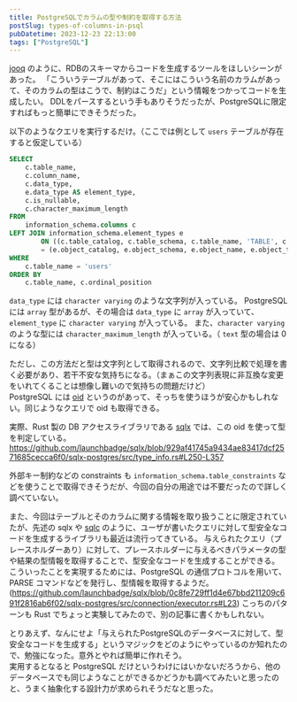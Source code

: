 ```yaml
---
title: PostgreSQLでカラムの型や制約を取得する方法
postSlug: types-of-columns-in-psql
pubDatetime: 2023-12-23 22:13:00
tags: ["PostgreSQL"]
---
```


[jooq](https://www.jooq.org/) のように、RDBのスキーマからコードを生成するツールをほしいシーンがあった。
「こういうテーブルがあって、そこにはこういう名前のカラムがあって、そのカラムの型はこうで、制約はこうだ」という情報をつかってコードを生成したい。
DDLをパースするという手もありそうだったが、PostgreSQLに限定すればもっと簡単にできそうだった。

以下のようなクエリを実行するだけ。（ここでは例として `users` テーブルが存在すると仮定している）

```sql
SELECT
    c.table_name,
    c.column_name,
    c.data_type,
    e.data_type AS element_type,
    c.is_nullable,
    c.character_maximum_length
FROM
    information_schema.columns c
LEFT JOIN information_schema.element_types e
        ON ((c.table_catalog, c.table_schema, c.table_name, 'TABLE', c.dtd_identifier)
        = (e.object_catalog, e.object_schema, e.object_name, e.object_type, e.collection_type_identifier))
WHERE
    c.table_name = 'users'
ORDER BY
    c.table_name, c.ordinal_position
```

`data_type` には `character varying` のような文字列が入っている。
PostgreSQL には `array` 型があるが、その場合は `data_type` に `array` が入っていて、`element_type` に `character varying` が入っている。
また、`character varying` のような型には `character_maximum_length` が入っている。（ `text` 型の場合は 0 になる）

ただし、この方法だと型は文字列として取得されるので、文字列比較で処理を書く必要があり、若干不安な気持ちになる。（まぁこの文字列表現に非互換な変更をいれてくることは想像し難いので気持ちの問題だけど）  
PostgreSQL には [oid](https://www.postgresql.jp/document/8.0/html/datatype-oid.html) というのがあって、そっちを使うほうが安心かもしれない。同じようなクエリで oid も取得できる。

実際、Rust 製の DB アクセスライブラリである [sqlx](https://github.com/launchbadge/sqlx) では、この oid を使って型を判定している。  
https://github.com/launchbadge/sqlx/blob/929af41745a9434ae83417dcf2571685cecca6f0/sqlx-postgres/src/type_info.rs#L250-L357

外部キー制約などの constraints も `information_schema.table_constraints` などを使うことで取得できそうだが、今回の自分の用途では不要だったので詳しく調べていない。

また、今回はテーブルとそのカラムに関する情報を取り扱うことに限定されていたが、先述の sqlx や [sqlc](https://github.com/sqlc-dev/sqlc) のように、ユーザが書いたクエリに対して型安全なコードを生成するライブラリも最近は流行ってきている。
与えられたクエリ（プレースホルダーあり）に対して、プレースホルダーに与えるべきパラメータの型や結果の型情報を取得することで、型安全なコードを生成することができる。
こういったことを実現するためには、PostgreSQL の通信プロトコルを用いて、PARSE コマンドなどを発行し、型情報を取得するようだ。 (https://github.com/launchbadge/sqlx/blob/0c8fe729ff1d4e67bbd211209c691f2816ab6f02/sqlx-postgres/src/connection/executor.rs#L23)
こっちのパターンも Rust でちょっと実験してみたので、別の記事に書くかもしれない。

とりあえず、なんにせよ「与えられたPostgreSQLのデータベースに対して、型安全なコードを生成する」というマジックをどのようにやっているのか知れたので、勉強になった。意外とやれば簡単に作れそう。  
実用するとなると PostgreSQL だけというわけにはいかないだろうから、他のデータベースでも同じようなことができるかどうかも調べてみたいと思ったのと、うまく抽象化する設計力が求められそうだなと思った。
